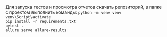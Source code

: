 Для запуска тестов и просмотра отчетов скачать репозиторий, в папке с проектом выполнить команды:
`python -m venv venv`  
`venv\Script\activate`  
`pip install -r requirements.txt`  
`pytest .`  
`allure serve allure-results`
